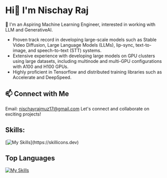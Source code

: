 # Hi👋 I'm Nischay Raj


🚀 I'm an Aspiring Machine Learning Engineer, interested in working with LLM and GenerativeAI.

- Proven track record in developing large-scale models such as Stable Video Diffusion, Large Language Models (LLMs), lip-sync, text-to-image, and speech-to-text (STT) systems.
- Extensive experience with developing large models on GPU clusters using large datasets, including multinode and multi-GPU configurations with A100 and H100 GPUs.
- Highly proficient in Tensorflow and distributed training libraries such as Accelerate and DeepSpeed.
## 📫 Connect with Me
Email: nischayrajmuz17@gmail.com
Let's connect and collaborate on exciting projects!

## Skills:

[![My Skills](https://skillicons.dev/icons?i=git,pytorch,tensorflow,anaconda,linux,aws,docker,ai,opencv,sklearn,django,fastapi,vscode,)](https://skillicons.dev)

## Top Languages
[![My Skills](https://skillicons.dev/icons?i=py,cpp)](https://skillicons.dev)
